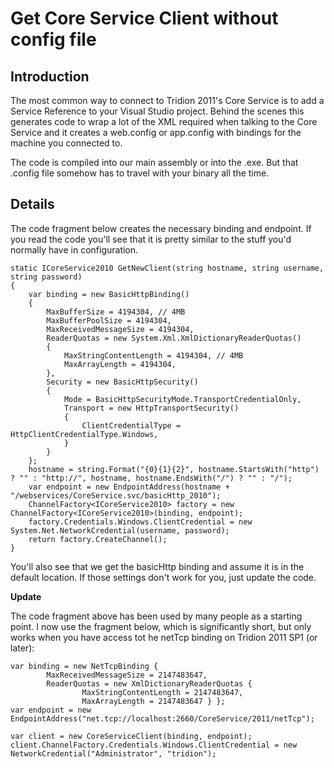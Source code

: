 # Get Core Service Client without config file #


## Introduction ##

The most common way to connect to Tridion 2011's Core Service is to add a Service Reference to your Visual Studio project. Behind the scenes this generates code to wrap a lot of the XML required when talking to the Core Service and it creates a web.config or app.config with bindings for the machine you connected to.

The code is compiled into our main assembly or into the .exe. But that .config file somehow has to travel with your binary all the time.

## Details ##

The code fragment below creates the necessary binding and endpoint. If you read the code you'll see that it is pretty similar to the stuff you'd normally have in configuration.

```
static ICoreService2010 GetNewClient(string hostname, string username, string password)
{
    var binding = new BasicHttpBinding()
    {
        MaxBufferSize = 4194304, // 4MB
        MaxBufferPoolSize = 4194304,
        MaxReceivedMessageSize = 4194304,
        ReaderQuotas = new System.Xml.XmlDictionaryReaderQuotas()
        {
            MaxStringContentLength = 4194304, // 4MB
            MaxArrayLength = 4194304,
        },
        Security = new BasicHttpSecurity()
        {
            Mode = BasicHttpSecurityMode.TransportCredentialOnly,
            Transport = new HttpTransportSecurity()
            {
                ClientCredentialType = HttpClientCredentialType.Windows,
            }
        }
    };
    hostname = string.Format("{0}{1}{2}", hostname.StartsWith("http") ? "" : "http://", hostname, hostname.EndsWith("/") ? "" : "/");
    var endpoint = new EndpointAddress(hostname + "/webservices/CoreService.svc/basicHttp_2010");
    ChannelFactory<ICoreService2010> factory = new ChannelFactory<ICoreService2010>(binding, endpoint);
    factory.Credentials.Windows.ClientCredential = new System.Net.NetworkCredential(username, password);
    return factory.CreateChannel();
}
```

You'll also see that we get the basicHttp binding and assume it is in the default location. If those settings don't work for you, just update the code.

**Update**

The code fragment above has been used by many people as a starting point. I now use the fragment below, which is significantly short, but only works when you have access tot he netTcp binding on Tridion 2011 SP1 (or later):

```
var binding = new NetTcpBinding { 
        MaxReceivedMessageSize = 2147483647, 
        ReaderQuotas = new XmlDictionaryReaderQuotas { 
                MaxStringContentLength = 2147483647, 
                MaxArrayLength = 2147483647 } };
var endpoint = new EndpointAddress("net.tcp://localhost:2660/CoreService/2011/netTcp");
	
var client = new CoreServiceClient(binding, endpoint);
client.ChannelFactory.Credentials.Windows.ClientCredential = new NetworkCredential("Administrator", "tridion");
```